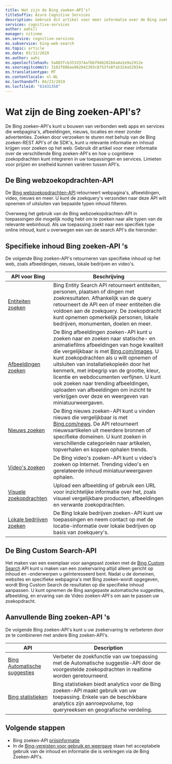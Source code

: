 ```yaml
---
title: Wat zijn de Bing zoeken-API's?
titleSuffix: Azure Cognitive Services
description: Gebruik dit artikel voor meer informatie over de Bing zoeken-API's, en hoe u cognitive zoekacties in uw apps en services op internet kunt inschakelen.
services: cognitive-services
author: aahill
manager: nitinme
ms.service: cognitive-services
ms.subservice: bing-web-search
ms.topic: article
ms.date: 03/12/2019
ms.author: aahi
ms.openlocfilehash: 5a883fcb3533374afbbf946281b6a4a1e9a2912e
ms.sourcegitcommit: 3102f886aa962842303c8753fe8fa5324a52834a
ms.translationtype: MT
ms.contentlocale: nl-NL
ms.lasthandoff: 04/23/2019
ms.locfileid: "61431358"
---
```

# <a name="what-are-the-bing-search-apis"></a>Wat zijn de Bing zoeken-API's?

De Bing zoeken-API's kunt u bouwen van verbonden web apps en services die webpagina's, afbeeldingen, nieuws, locaties en meer zonder advertenties. Zoeken door verzoeken te sturen met behulp van de Bing zoeken-REST API's of de SDK's, kunt u relevante informatie en inhoud krijgen voor zoeken op het web. Gebruik dit artikel voor meer informatie over de verschillende Bing zoeken-API's en hoe u cognitieve zoekopdrachten kunt integreren in uw toepassingen en services. Limieten voor prijzen en snelheid kunnen variëren tussen API's.

## <a name="the-bing-web-search-api"></a>De Bing webzoekopdrachten-API

De [Bing webzoekopdrachten-API](../Bing-Web-Search/index.yml) retourneert webpagina's, afbeeldingen, video, nieuws en meer. U kunt de zoekquery's verzonden naar deze API wilt opnemen of uitsluiten van bepaalde typen inhoud filteren.

Overweeg het gebruik van de Bing webzoekopdrachten-API in toepassingen die mogelijk nodig hebt om te zoeken naar alle typen van de relevante webinhoud. Als uw toepassing zoekt naar een specifiek type online inhoud, kunt u overwegen een van de search API's die hieronder:

## <a name="content-specific-bing-search-apis"></a>Specifieke inhoud Bing zoeken-API 's

De volgende Bing zoeken-API's retourneren van specifieke inhoud op het web, zoals afbeeldingen, nieuws, lokale bedrijven en video's.

| API voor Bing | Beschrijving |
| -- | -- |
| [Entiteiten zoeken](../Bing-Entities-Search/index.yml) | Bing Entity Search API retourneert entiteiten, personen, plaatsen of dingen met zoekresultaten. Afhankelijk van de query retourneert de API een of meer entiteiten die voldoen aan de zoekquery. De zoekopdracht kunt opnemen opmerkelijk personen, lokale bedrijven, monumenten, doelen en meer. |
| [Afbeeldingen zoeken](../Bing-Image-Search/index.yml) | De Bing afbeeldingen zoeken-API kunt u zoeken naar en zoeken naar statische- en animatiefilms afbeeldingen van hoge kwaliteit die vergelijkbaar is met [Bing.com/images](https://www.Bing.com/images). U kunt zoekopdrachten als u wilt opnemen of uitsluiten van installatiekopieën door het kenmerk, met inbegrip van de grootte, kleur, licentie en webdocumenten verfijnen. U kunt ook zoeken naar trending afbeeldingen, uploaden van afbeeldingen om inzicht te verkrijgen over deze en weergeven van miniatuurweergaven. |
| [Nieuws zoeken](../Bing-News-Search/index.yml) | De Bing nieuws zoeken-API kunt u vinden nieuws die vergelijkbaar is met [Bing.com/news](https://www.Bing.com/news). De API retourneert nieuwsartikelen uit meerdere bronnen of specifieke domeinen. U kunt zoeken in verschillende categorieën naar artikelen, topverhalen en koppen ophalen trends. |
| [Video's zoeken](../Bing-Video-Search/index.yml) | De Bing video's zoeken-API kunt u video's zoeken op Internet. Trending video's en gerelateerde inhoud miniatuurweergaven ophalen. |
| [Visuele zoekopdrachten](../Bing-visual-search/index.yml) | Upload een afbeelding of gebruik een URL voor inzichtelijke informatie over het, zoals visueel vergelijkbare producten, afbeeldingen en verwante zoekopdrachten. |
 [Lokale bedrijven zoeken](../bing-local-business-search/index.yml) | De Bing lokale bedrijven zoeken-API kunt uw toepassingen en neem contact op met de locatie-informatie over lokale bedrijven op basis van zoekquery's. |

## <a name="the-bing-custom-search-api"></a>De Bing Custom Search-API

Het maken van een exemplaar voor aangepast zoeken met de [Bing Custom Search](../Bing-Custom-Search/index.yml) API kunt u maken van een zoekervaring altijd alleen gericht op inhoud en -onderwerpen u geïnteresseerd bent. Nadat u de domeinen, websites en specifieke webpagina's met Bing zoeken-wordt opgegeven, wordt Bing Custom Search de resultaten op die specifieke inhoud aanpassen. U kunt opnemen de Bing aangepaste automatische suggesties, afbeelding, en ervaring van de Video zoeken-API's om aan te passen uw zoekopdracht.

## <a name="additional-bing-search-apis"></a>Aanvullende Bing zoeken-API 's

De volgende Bing zoeken-API's kunt u uw zoekervaring te verbeteren door ze te combineren met andere Bing zoeken-API's.

| API | Description |
| -- | -- |
| [Bing Automatische suggesties](../Bing-Autosuggest/index.yml) | Verbeter de zoekfunctie van uw toepassing met de Automatische suggestie-API door de voorgestelde zoekopdrachten in realtime worden geretourneerd.  |
| [Bing statistieken](bing-web-stats.md) | Bing statistieken biedt analytics voor de Bing zoeken-API maakt gebruik van uw toepassing. Enkele van de beschikbare analytics zijn aanroepvolume, top queryreeksen en geografische verdeling. |

## <a name="next-steps"></a>Volgende stappen

* Bing zoeken-API [prijsinformatie](https://azure.microsoft.com/pricing/details/cognitive-services/search-api/)
* In de [Bing-vereisten voor gebruik en weergave](./use-display-requirements.md) staan het acceptabele gebruik van de inhoud en informatie die is verkregen via de Bing Zoeken-API's.
